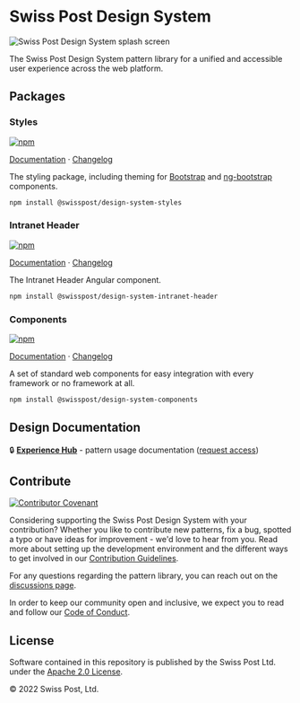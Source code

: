 # Swiss Post Design System

![Swiss Post Design System splash screen](https://user-images.githubusercontent.com/1659006/187683368-d3aa2534-84be-4580-846e-2cad3796b573.png)

The Swiss Post Design System pattern library for a unified and accessible user experience across the web platform.

## Packages

### Styles

[![npm](https://img.shields.io/npm/v/@swisspost/design-system-styles)](https://www.npmjs.com/package/@swisspost/design-system-styles)

[Documentation](https://design-system.post.ch) · [Changelog](/packages/styles/CHANGELOG.md)

The styling package, including theming for [Bootstrap](https://getbootstrap.com/) and [ng-bootstrap](https://ng-bootstrap.github.io/#/home) components.

```bash
npm install @swisspost/design-system-styles
```

### Intranet Header

[![npm](https://img.shields.io/npm/v/@swisspost/design-system-intranet-header)](https://www.npmjs.com/package/@swisspost/design-system-intranet-header)

[Documentation](https://design-system.post.ch/#/post-samples/intranet-layout) · [Changelog](/packages/components-angular/CHANGELOG.md)

The Intranet Header Angular component.

```bash
npm install @swisspost/design-system-intranet-header
```

### Components

[![npm](https://img.shields.io/npm/v/@swisspost/design-system-components)](https://www.npmjs.com/package/@swisspost/design-system-components)

[Documentation](https://components.design-system.post.ch) · [Changelog](/packages/components/CHANGELOG.md)

A set of standard web components for easy integration with every framework or no framework at all.

```bash
npm install @swisspost/design-system-components
```

## Design Documentation

🔒 **[Experience Hub](https://www.experience-hub.ch/document/2803)** - pattern usage documentation ([request access](https://www.experience-hub.ch/request-access/))

## Contribute

[![Contributor Covenant](https://img.shields.io/badge/Contributor%20Covenant-2.1-4baaaa.svg)](CODE_OF_CONDUCT.md)

Considering supporting the Swiss Post Design System with your contribution? Whether you like to contribute new patterns, fix a bug, spotted a typo or have ideas for improvement - we'd love to hear from you. Read more about setting up the development environment and the different ways to get involved in our [Contribution Guidelines](/CONTRIBUTING.md).

For any questions regarding the pattern library, you can reach out on the [discussions page](https://github.com/swisspost/design-system/discussions).

In order to keep our community open and inclusive, we expect you to read and follow our [Code of Conduct](/CODE_OF_CONDUCT.md).

## License

Software contained in this repository is published by the Swiss Post Ltd. under the [Apache 2.0 License](./LICENSE).

© 2022 Swiss Post, Ltd.
